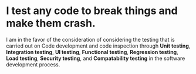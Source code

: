 # I test any code to break things and make them crash.

I am in the favor of the consideration of considering the testing that is carried out on Code development and code inspection through **Unit testing**, **Integration testing**, **UI testing**, **Functional testing**, **Regression testing**, **Load testing**, **Security testing**, and **Compatability testing** in the software development process.